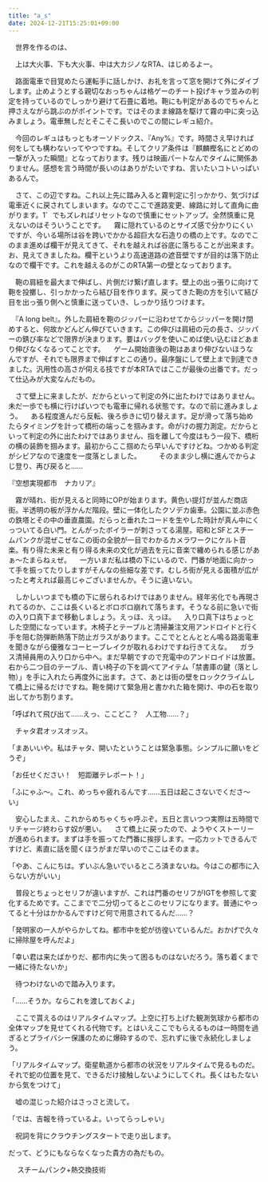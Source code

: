 ```yaml
---
title: "a_s"
date: 2024-12-21T15:25:01+09:00
---
```

　世界を作るのは、
　





　上は大火事、下も大火事、中は大カジノなRTA、はじめるよー。

　路面電車で目覚めたら運転手に話しかけ、お礼を言って窓を開けて外にダイブします。止めようとする親切なおっちゃんは格ゲーのチート投げキャラ並みの判定を持っているのでしっかり避けて石畳に着地。鞄にも判定があるのでちゃんと押さえながら跳ぶのがポイントです。ではそのまま線路を駆けて霧の中に突っ込みましょう。電車無しだとそこそこ長いのでこの間にレギュ紹介。

　今回のレギュはもっともオーソドックス、『Any%』です。時間さえ早ければ何をしても構わないってやつですね。そしてクリア条件は『麒麟樫名にとどめの一撃が入った瞬間』となっております。残りは映画パートなんでタイムに関係ありません。感想を言う時間が長いのはありがたいですね、言いたいコトいっぱいあるんで。

　さて、この辺ですね。これ以上先に踏み入ると霧判定に引っかかり、気づけば電車近くに戻されてしまいます。なのでここで進路変更、線路に対して直角に曲がります。1゜でもズレればリセットなので慎重にセットアップ。全然慎重に見えないのはそういうことです。
　霧に隠れているのとサイズ感で分かりにくいですが、今いる場所は谷を跨いでかかる超巨大な石造りの橋の上です。なのでこのまま進めば欄干が見えてきて、それを越えれば谷底に落ちることが出来ます。お、見えてきましたね。欄干というより高速道路の遮音壁ですが目的は落下防止なので欄干です。これを越えるのがこのRTA第一の壁となっております。

　鞄の肩紐を最大まで伸ばし、片側だけ繋げ直します。壁上の出っ張りに向けて鞄を投擲し、引っかかったら結び目を作ります。戻ってきた鞄の方を引いて結び目を出っ張り側へと慎重に送っていき、しっかり括りつけます。

　『A long belt』。外した肩紐を鞄のジッパーに沿わせてからジッパーを開け閉めすると、何故かどんどん伸びていきます。この伸びは肩紐の元の長さ、ジッパーの錆び率などで限界が決まります。要はバッグを使いこめば使い込むほどあまり伸びなくなるってことです。
　ゲーム開始直後の鞄はあまり伸びないほうなんですが、それでも限界まで伸ばすとこの通り。最序盤にして壁上まで到達できました。汎用性の高さが伺える技ですが本RTAではここが最後の出番です。だって仕込みが大変なんだもの。

　さて壁上に来ましたが、だからといって判定の外に出たわけではありません。未だ一歩でも横に行けばいつでも電車に帰れる状態です。なので前に進みましょう。
　ある程度進んだら反転、後ろ歩きに切り替えます。足が滑って落ち始めたらタイミングを計って橋桁の端っこを掴みます。命がけの握力測定。だからといって判定の外に出たわけではありません、指を離して今度はもう一段下、橋桁の横の装飾を掴みます。最初からここ掴めたら早いんですけどね。つかめる判定がシビアなので速度を一度落としました。
　
　そのまま少し横に進んでからよじ登り、再び戻ると……



『空想実現都市　ナカリア』


　霧が晴れ、街が見えると同時にOPが始まります。黄色い提灯が並んだ商店街。半透明の板が浮かんだ階段。壁に一体化したクソデカ歯車。公園に並ぶ赤色の鉄塔とその中の垂直農園。だらっと垂れたコードを生やした時計が真ん中にくっついてる白い門。とんがったボイラーが刺さってる湯屋。昭和とSFとスチームパンクが混ぜこぜなこの街の全貌が一目でわかるカメラワークにケルト音楽。有り得た未来と有り得る未来の文化が過去を元に音楽で纏められる感じがあぁ～たまらねぇぜ。
　一方いまだ私は橋の下にいるので、門番が地面に向かって手を振ってたりしますがそんなの些細な差です。むしろ街が見える面積が広がったと考えれば最高じゃございませんか。そうに違いない。

　しかしいつまでも橋の下に居られるわけではありません。経年劣化でも再現されてるのか、ここは長くいるとボロボロ崩れて落ちます。そうなる前に急いで街の入り口真下まで移動しましょう。えっほ、えっほ。
　入り口真下はちょっとした空間になっています。木椅子とテーブルと清掃兼注文用アンドロイドと行く手を阻む防弾断熱落下防止ガラスがあります。ここでととんととん鳴る路面電車を聞きながら優雅なコーヒーブレイクが取れるわけですね行きてえな。
　ガラス清掃員用の入り口から中へ。まだ早朝ですので充電中のアンドロイドは放置。右から二つ目のテーブル、青い椅子の下を調べてアイテム「禁書庫の鍵（落とし物）」を手に入れたら再度外に出ます。さて、あとは街の壁をロッククライムして橋上に帰るだけですね。鞄を開けて緊急用と書かれた箱を開け、中の石を取り出してかち割ります。

「呼ばれて飛び出て……えっ、ここどこ？　人工物……？」

　チャタ君オッスオッス。

「まあいいや。私はチャタ、開いたということは緊急事態。シンプルに願いをどうぞ」

「お任せください！　短距離テレポート！」

「ふにゃふ〜。これ、めっちゃ疲れるんです……五日は起こさないでくださ〜い」

　安心したまえ、これからめちゃくちゃ呼ぶぞ。五日と言いつつ実際は五時間でリチャージ終わらす奴が悪い。
　さて橋上に戻ったので、ようやくストーリーが進められます。まずは手を振ってた門番に挨拶します。一応カットできるんですけど、素直に話を聞くほうがまだ早いのでここはそのまま。

「やあ、こんにちは。ずいぶん急いでいるところ済まないね。今はこの都市に入らない方がいい」

　普段とちょっとセリフが違いますが、これは門番のセリフがIGTを参照して変化するためです。ここまでで二分切ってるとこのセリフになります。普通にやってると十分はかかるんですけど何で用意されてるんだ……？

「発明家の一人がやらかしてね。都市中を蛇が彷徨いているんだ。おかげで久々に掃除屋を呼んだよ」

「幸い君は来たばかりだ、都市内に失って困るものはないだろう。落ち着くまで一緒に待たないか」

　待つわけないので踏み入ります。

「……そうか。ならこれを渡しておくよ」

　ここで貰えるのはリアルタイムマップ。上空に打ち上げた観測気球から都市の全体マップを見せてくれる代物です。とはいえここでもらえるものは一時間を過ぎるとプライバシー保護のために爆砕するので、忘れずに後で永続化しましょう。

「リアルタイムマップ。衛星軌道から都市の状況をリアルタイムで見るものだ。それで蛇の位置を見て、できるだけ接触しないようにしてくれ。長くはもたないから気をつけて」

　嘘の混じった紹介はさっさと流して。

「では、吉報を待っているよ。いってらっしゃい」

　祝詞を背にクラウチングスタートで走り出します。



だって、どうにもならなくなった貴方の為だもの。

　
スチームパンク+熱交換技術
